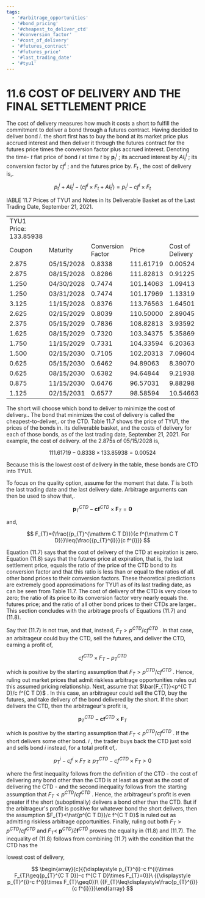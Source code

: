 ```yaml
---
tags:
  - '#arbitrage_opportunities'
  - '#bond_pricing'
  - '#cheapest_to_deliver_ctd'
  - '#conversion_factor'
  - '#cost_of_delivery'
  - '#futures_contract'
  - '#futures_price'
  - '#last_trading_date'
  - '#tyu1'
---
```

# 11.6 COST OF DELIVERY AND THE FINAL SETTLEMENT PRICE  

The cost of delivery measures how much it costs a short to fulfill the commitment to deliver a bond through a futures contract. Having decided to deliver bond $i.$ the short first has to buy the bond at its market price plus accrued interest and then deliver it through the futures contract for the futures price times the conversion factor plus accrued interest. Denoting the time- $t$ flat price of bond $i$ at time $t$ by $\boldsymbol{p}_{t}^{i}$ ; its accrued interest by $A I_{t}^{i}$ ; its conversion factor by $c f^{i}$ ; and the futures price by. $F_{t}$ , the cost of delivery is,.  

$$
p_{t}^{i}+A I_{t}^{i}-(c f^{i}\times F_{t}+A I_{t}^{i})=p_{t}^{i}-c f^{i}\times F_{t}
$$  

IABLE 11.7 Prices of TYU1 and Notes in Its Deliverable Basket as of the Last Trading Date, September 21, 2021.   


<html><body><table><tr><td>TYU1 Price: 133.85938</td><td></td><td colspan="4"></td></tr><tr><td>Coupon</td><td>Maturity</td><td>Conversion Factor</td><td>Price</td><td>Cost of Delivery</td><td>Price / Conv. Fac.</td></tr><tr><td>2.875</td><td>05/15/2028</td><td>0.8338</td><td>111.61719</td><td>0.00524</td><td>133.86566</td></tr><tr><td>2.875</td><td>08/15/2028</td><td>0.8286</td><td>111.82813</td><td>0.91225</td><td>134.96032</td></tr><tr><td>1.250</td><td>04/30/2028</td><td>0.7474</td><td>101.14063</td><td>1.09413</td><td>135.32329</td></tr><tr><td>1.250</td><td>03/31/2028</td><td>0.7474</td><td>101.17969</td><td>1.13319</td><td>135.37555</td></tr><tr><td>3.125</td><td>11/15/2028</td><td>0.8376</td><td>113.76563</td><td>1.64501</td><td>135.82333</td></tr><tr><td>2.625</td><td>02/15/2029</td><td>0.8039</td><td>110.50000</td><td>2.89045</td><td>137.45491</td></tr><tr><td>2.375</td><td>05/15/2029</td><td>0.7836</td><td>108.82813</td><td>3.93592</td><td>138.88224</td></tr><tr><td>1.625</td><td>08/15/2029</td><td>0.7320</td><td>103.34375</td><td>5.35869</td><td>141.17999</td></tr><tr><td>1.750</td><td>11/15/2029</td><td>0.7331</td><td>104.33594</td><td>6.20363</td><td>142.32156</td></tr><tr><td>1.500</td><td>02/15/2030</td><td>0.7105</td><td>102.20313</td><td>7.09604</td><td>143.84676</td></tr><tr><td>0.625</td><td>05/15/2030</td><td>0.6462</td><td>94.89063</td><td>8.39070</td><td>146.84405</td></tr><tr><td>0.625</td><td>08/15/2030</td><td>0.6382</td><td>94.64844</td><td>9.21938</td><td>148.30529</td></tr><tr><td>0.875</td><td>11/15/2030</td><td>0.6476</td><td>96.57031</td><td>9.88298</td><td>149.12031</td></tr><tr><td>1.125</td><td>02/15/2031</td><td>0.6577</td><td>98.58594</td><td>10.54663</td><td>149.89499</td></tr></table></body></html>  

The short will choose which bond to deliver to minimize the cost of delivery.. The bond that minimizes the cost of delivery is called the cheapest-to-deliver,. or the CTD. Table 11.7 shows the price of TYU1, the prices of the bonds in. its deliverable basket, and the costs of delivery for each of those bonds, as of the last trading date, September 21, 2021. For example, the cost of delivery. of the 2.875s of 05/15/2028 is,  

$$
111.61719-0.8338\times133.85938=0.00524
$$  

Because this is the lowest cost of delivery in the table, these bonds are CTD into TYU1.  

To focus on the quality option, assume for the moment that date. $T$ is both the last trading date and the last delivery date. Arbitrage arguments can then be used to show that,.  

$$
\boldsymbol{p}_{T}^{C T D}-\boldsymbol{c}\boldsymbol{f}^{C T D}\times\boldsymbol{F}_{T}=\boldsymbol{0}
$$  

and,  

$$
F_{T}={\frac{{p_{T}^{\mathrm C T D}}}{c f^{\mathrm C T D}}}\leq{\frac{{p_{T}^{i}}}{c f^{i}}}
$$  

Equation (11.7) says that the cost of delivery of the CTD at expiration is zero. Equation (11.8) says that the futures price at expiration, that is, the last settlement price, equals the ratio of the price of the CTD bond to its conversion factor and that this ratio is less than or equal to the ratios of all. other bond prices to their conversion factors. These theoretical predictions are extremely good approximations for TYU1 as of its last trading date, as can be seen from Table 11.7. The cost of delivery of the CTD is very close to zero; the ratio of its price to its conversion factor very nearly equals the. futures price; and the ratio of all other bond prices to their CTDs are larger.. This section concludes with the arbitrage proofs of Equations (11.7) and (11.8).  

Say that (11.7) is not true, and that, instead, $F_{T}>p^{C T D}/c f^{C T D}$ . In that case, an arbitrageur could buy the CTD, sell the futures, and deliver the CTD, earning a profit of,  

$$
c f^{C T D}\times F_{T}-p_{T}^{C T D}
$$  

which is positive by the starting assumption that $F_{T}>p^{C T D}/c f^{C T D}$ . Hence, ruling out market prices that admit riskless arbitrage opportunities rules out this assumed pricing relationship. Next, assume that $\bar{F_{T}}<p^{C T D}/c f^{C T D}$ . In this case, an arbitrageur could sell the CTD, buy the futures, and take delivery of the bond delivered by the short. If the short delivers the CTD, then the arbitrageur's profit is,  

$$
\boldsymbol{p}_{T}^{C T D}-\boldsymbol{c}\boldsymbol{f}^{C T D}\times\boldsymbol{F}_{T}
$$  

which is positive by the starting assumption that $F_{T}<p^{C T D}/c f^{C T D}$ . If the short delivers some other bond. $i$ , the trader buys back the CTD just sold and sells bond $i$ instead, for a total profit of,.  

$$
p_{T}^{i}-c f^{i}\times F_{T}\ge p_{T}^{C T D}-c f^{C T D}\times F_{T}>0
$$  

where the first inequality follows from the definition of the CTD - the cost of delivering any bond other than the CTD is at least as great as the cost of delivering the CTD - and the second inequality follows from the starting assumption that $F_{T}<p^{C T D}/c f^{C T D}$ . Hence, the arbitrageur's profit is even greater if the short (suboptimally) delivers a bond other than the CTD. But if the arbitrageur's profit is positive for whatever bond the short delivers, then the assumption $F_{T}<\hat{p^{C T D}}/c f^{C T D}$ is ruled out as admitting riskless arbitrage opportunities. Finally, ruling out both $F_{T}>p^{C T D}/c f^{C T D}$ and $F_{T}<$ $\boldsymbol{p}^{C T D}/\bar{c}\boldsymbol{f}^{C T\bar{D}}$ proves the equality in (11.8) and (11.7). The inequality of (11.8) follows from combining (11.7) with the condition that the CTD has the  

lowest cost of delivery,  

$$
\begin{array}{c}{{\displaystyle p_{T}^{i}-c f^{i}\times F_{T}\geq{p_{T}^{C T D}}-c f^{C T D}\times F_{T}=0}}\ {{\displaystyle p_{T}^{i}-c f^{i}\times F_{T}\geq0}}\ {{F_{T}\leq\displaystyle\frac{p_{T}^{i}}{c f^{i}}}}\end{array}
$$  
